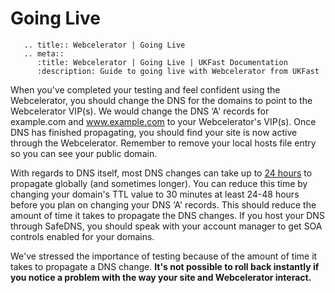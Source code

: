 # Going Live

```eval_rst
   .. title:: Webcelerator | Going Live
   .. meta::
      :title: Webcelerator | Going Live | UKFast Documentation
      :description: Guide to going live with Webcelerator from UKFast
```

When you've completed your testing and feel confident using the Webcelerator, you should change the DNS for the domains to point to the Webcelerator VIP(s). We would change the DNS ‘A' records for example.com and www.example.com to your Webcelerator's VIP(s). Once DNS has finished propagating, you should find your site is now active through the Webcelerator. Remember to remove your local hosts file entry so you can see your public domain.

With regards to DNS itself, most DNS changes can take up to [24 hours](/domains/domains/dnspropagation) to propagate globally (and sometimes longer). You can reduce this time by changing your domain's TTL value to 30 minutes at least 24-48 hours before you plan on changing your DNS ‘A' records. This should reduce the amount of time it takes to propagate the DNS changes. If you host your DNS through SafeDNS, you should speak with your account manager to get SOA controls enabled for your domains.

We've stressed the importance of testing because of the amount of time it takes to propagate a DNS change. **It's not possible to roll back instantly if you notice a problem with the way your site and Webcelerator interact.**
